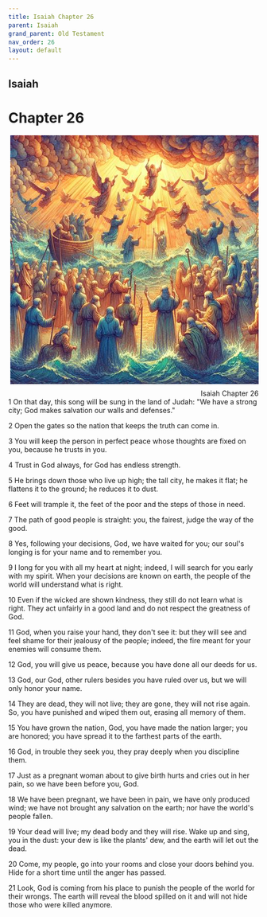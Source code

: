 ```yaml
---
title: Isaiah Chapter 26
parent: Isaiah
grand_parent: Old Testament
nav_order: 26
layout: default
---
```


## Isaiah

# Chapter 26

<div style="clear: both; text-align: right;">
    <img src="/assets/Image/Isaiah/500/26.jpg" alt="Isaiah Chapter 26" class="chapter-image" style="max-width: 100%; height: auto; float: right; margin: 0 0 10px 10px; padding-left: 10%;">
    <figcaption style="font-size: 14px;">Isaiah Chapter 26</figcaption>
</div>
1 On that day, this song will be sung in the land of Judah: "We have a strong city; God makes salvation our walls and defenses."

2 Open the gates so the nation that keeps the truth can come in.

3 You will keep the person in perfect peace whose thoughts are fixed on you, because he trusts in you.

4 Trust in God always, for God has endless strength.

5 He brings down those who live up high; the tall city, he makes it flat; he flattens it to the ground; he reduces it to dust.

6 Feet will trample it, the feet of the poor and the steps of those in need.

7 The path of good people is straight: you, the fairest, judge the way of the good.

8 Yes, following your decisions, God, we have waited for you; our soul's longing is for your name and to remember you.

9 I long for you with all my heart at night; indeed, I will search for you early with my spirit. When your decisions are known on earth, the people of the world will understand what is right.

10 Even if the wicked are shown kindness, they still do not learn what is right. They act unfairly in a good land and do not respect the greatness of God.

11 God, when you raise your hand, they don't see it: but they will see and feel shame for their jealousy of the people; indeed, the fire meant for your enemies will consume them.

12 God, you will give us peace, because you have done all our deeds for us.

13 God, our God, other rulers besides you have ruled over us, but we will only honor your name.

14 They are dead, they will not live; they are gone, they will not rise again. So, you have punished and wiped them out, erasing all memory of them.

15 You have grown the nation, God, you have made the nation larger; you are honored; you have spread it to the farthest parts of the earth.

16 God, in trouble they seek you, they pray deeply when you discipline them.

17 Just as a pregnant woman about to give birth hurts and cries out in her pain, so we have been before you, God.

18 We have been pregnant, we have been in pain, we have only produced wind; we have not brought any salvation on the earth; nor have the world's people fallen.

19 Your dead will live; my dead body and they will rise. Wake up and sing, you in the dust: your dew is like the plants' dew, and the earth will let out the dead.

20 Come, my people, go into your rooms and close your doors behind you. Hide for a short time until the anger has passed.

21 Look, God is coming from his place to punish the people of the world for their wrongs. The earth will reveal the blood spilled on it and will not hide those who were killed anymore.



